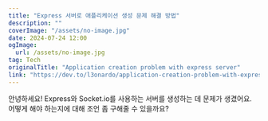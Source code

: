 ```yaml
---
title: "Express 서버로 애플리케이션 생성 문제 해결 방법"
description: ""
coverImage: "/assets/no-image.jpg"
date: 2024-07-24 12:00
ogImage: 
  url: /assets/no-image.jpg
tag: Tech
originalTitle: "Application creation problem with express server"
link: "https://dev.to/l3onardo/application-creation-problem-with-express-server-2k4i"
---
```



안녕하세요! Express와 Socket.io를 사용하는 서버를 생성하는 데 문제가 생겼어요. 어떻게 해야 하는지에 대해 조언 좀 구해줄 수 있을까요?